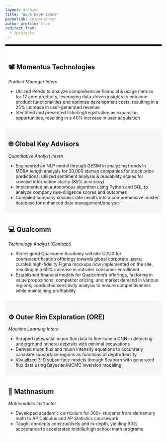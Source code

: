 ```yaml
---
layout: archive
title: "Work Experience"
permalink: /experience/
author_profile: true
redirect_from:
  - /projects
---
```


<hr style="border: 2px solid black;">
<div style="background-color: white; padding: 10px;">
<h2>📽️ <a href="https://gomomentus.com/" style="text-decoration: none; color: inherit;">Momentus Technologies</a></h2>
<i>Product Manager Intern</i>
<ul>
  <li>Utilized Pendo to analyze comprehensive financial & usage metrics for 12 core products, leveraging data-driven insights to enhance product functionalities and optimize development costs, resulting in a 25% increase in user-generated revenue</li>
  <li>Identified and presented ticketing/registration as expansion opportunities, resulting in a 40% increase in user acquisition</li>
</ul>
</div>

<div style="background-color: #f7f7f7; padding: 10px;">
<h2>🌐 <a href="https://gkadvisors.com/" style="text-decoration: none; color: inherit;">Global Key Advisors</a></h2>
<i>Quantitative Analyst Intern</i>
<ul>
  <li>Engineered an NLP model through GESIM in analyzing trends in MD&A length analysis for 30,000 startup companies for stock price predictions; utilized sentiment analysis & readability scales for concise information clarity (85% accuracy)</li>
  <li>Implemented an autonomous algorithm using Python and SQL to analyze company due-diligence scores and outcomes</li>
  <li>Compiled company success rate results into a comprehensive master database for enhanced data management/analysis</li>
</ul>
</div>

<div style="background-color: white; padding: 10px;">
<h2>💻 <a href="https://academy.qualcomm.com/" style="text-decoration: none; color: inherit;">Qualcomm</a></h2>
<i>Technology Analyst (Contract)</i>
<ul>
  <li>Redesigned Qualcomm Academy website UI/UX for course/certification offerings towards global corporate users; curated high-fidelity Figma mockups now implemented on the site, resulting in a 60% increase in outsider consumer enrollment</li>
  <li>Established financial models for Qualcomm’s offerings, factoring in value propositions, competitor pricing, and market demand in various regions; conducted sensitivity analysis to ensure competitiveness while maintaining profitability</li>
</ul>
</div>

<div style="background-color: #f7f7f7; padding: 10px;">
<h2>⚙️ <a href="https://www.ore.green/" style="text-decoration: none; color: inherit;">Outer Rim Exploration (ORE)</a></h2>
<i>Machine Learning Intern</i>
<ul>
  <li>Scraped geospatial muon flux data to fine-tune a CNN in detecting underground mineral deposits with minimal excavations</li>
  <li>Derived muon flux and muon intensity equations to accurately calculate subsurface regions as functions of depth/density</li>
  <li>Visualized 3-D subsurface models through Seaborn with generated flux data using Bayesian/MCMC inversion modeling</li>
</ul>
</div>

<div style="background-color: white; padding: 10px;">
<h2>🧮 <a href="https://www.mathnasium.com/math-centers/northwood" style="text-decoration: none; color: inherit;">Mathnasium</a></h2>
<i>Mathematics Instructor</i>
<ul>
  <li>Developed academic curriculum for 300+ students from elementary math to AP Calculus and AP Statistics coursework</li>
  <li>Taught concepts constructively and in-depth, yielding 90% acceptance to accelerated middle/high school math programs</li>
</ul>
</div>
